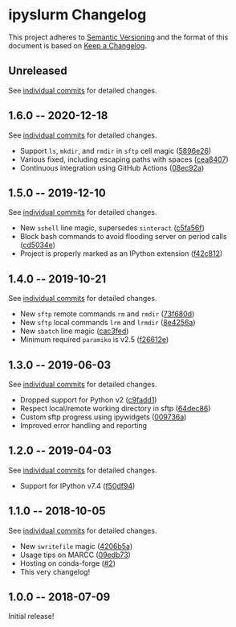 # ipyslurm Changelog

This project adheres to [Semantic Versioning](http://semver.org/spec/v2.0.0.html)
and the format of this document is based on [Keep a Changelog](http://keepachangelog.com/en/1.0.0/).

## Unreleased
See [individual commits](https://github.com/auneri/ipyslurm/compare/v1.6.0...master) for detailed changes.

## 1.6.0 -- 2020-12-18
See [individual commits](https://github.com/auneri/ipyslurm/compare/v1.5.0...v1.6.0) for detailed changes.
* Support `ls`, `mkdir`, and `rmdir` in `sftp` cell magic ([5896e26](https://github.com/auneri/ipyslurm/commit/5896e2620fb6c818a5aec880063cb054a3da0560))
* Various fixed, including escaping paths with spaces ([cea8407](https://github.com/auneri/ipyslurm/commit/cea84070b4fff91ff89df4469f3fdf1a2e17c128))
* Continuous integration using GitHub Actions ([08ec92a](https://github.com/auneri/ipyslurm/commit/08ec92aa802ac547b00e4f13ebc6a58fa00c7add))

## 1.5.0 -- 2019-12-10
See [individual commits](https://github.com/auneri/ipyslurm/compare/v1.4.0...v1.5.0) for detailed changes.
* New `sshell` line magic, supersedes `sinteract` ([c5fa56f](https://github.com/auneri/ipyslurm/commit/c5fa56fd6e01c24f9ebff78030a9162c1429572c))
* Block bash commands to avoid flooding server on period calls ([cd5034e](https://github.com/auneri/ipyslurm/commit/cd5034efa4e0eb44de80029ca73bc9b31ec9d314))
* Project is properly marked as an IPython extension ([f42c812](https://github.com/auneri/ipyslurm/commit/f42c8124a8b7360f9f3f0b7bbc08883a32a9ef08))

## 1.4.0 -- 2019-10-21
See [individual commits](https://github.com/auneri/ipyslurm/compare/v1.3.0...v1.4.0) for detailed changes.
* New `sftp` remote commands `rm` and `rmdir` ([73f680d](https://github.com/auneri/ipyslurm/commit/73f680d05b16279b11b05be5dcc6693ba49530c9))
* New `sftp` local commands `lrm` and `lrmdir` ([8e4256a](https://github.com/auneri/ipyslurm/commit/8e4256abd687c45ba98a9afccbe0920c09f6a14c))
* New `sbatch` line magic ([cac3fed](https://github.com/auneri/ipyslurm/commit/cac3fed2f23da34bff10d10aa883b00d34fc7f67))
* Minimum required `paramiko` is v2.5 ([f26612e](https://github.com/auneri/ipyslurm/commit/f26612e11371a73fe4dda1022b6d4f946da00797))

## 1.3.0 -- 2019-06-03
See [individual commits](https://github.com/auneri/ipyslurm/compare/v1.2.0...v1.3.0) for detailed changes.
* Dropped support for Python v2 ([c9fadd1](https://github.com/auneri/ipyslurm/commit/c9fadd18857f699cb78ede22b40175528926210e))
* Respect local/remote working directory in sftp ([64dec86](https://github.com/auneri/ipyslurm/commit/64dec864ed45da964b7573b51897f992b106992b))
* Custom sftp progress using ipywidgets ([009736a](https://github.com/auneri/ipyslurm/commit/009736a72aa57261028fd2f678bfa39290719752))
* Improved error handling and reporting

## 1.2.0 -- 2019-04-03
See [individual commits](https://github.com/auneri/ipyslurm/compare/v1.1.0...v1.2.0) for detailed changes.
* Support for IPython v7.4 ([f50df94](https://github.com/auneri/ipyslurm/commit/f50df941d808147f3b6ac313f287d060bfa49984))

## 1.1.0 -- 2018-10-05
See [individual commits](https://github.com/auneri/ipyslurm/compare/v1.0.0...v1.1.0) for detailed changes.
* New `swritefile` magic ([4206b5a](https://github.com/auneri/ipyslurm/commit/4206b5a4abf85c645d10a717288a982d56e3724e))
* Usage tips on MARCC ([09edb73](https://github.com/auneri/ipyslurm/commit/09edb731ee167b7abca96441afcca1d27d5956dd))
* Hosting on conda-forge ([#2](https://github.com/auneri/ipyslurm/issues/2))
* This very changelog!

## 1.0.0 -- 2018-07-09
Initial release!
